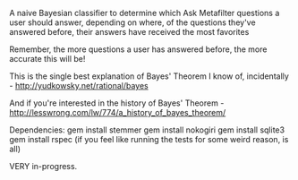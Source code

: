 A naive Bayesian classifier to determine which Ask Metafilter questions a user should answer,
depending on where, of the questions they've answered before, their answers have received the most favorites

Remember, the more questions a user has answered before, the more accurate this will be!

This is the single best explanation of Bayes' Theorem I know of, incidentally - http://yudkowsky.net/rational/bayes

And if you're interested in the history of Bayes' Theorem - http://lesswrong.com/lw/774/a_history_of_bayes_theorem/

Dependencies:
gem install stemmer
gem install nokogiri
gem install sqlite3
gem install rspec (if you feel like running the tests for some weird reason, is all)

VERY in-progress.